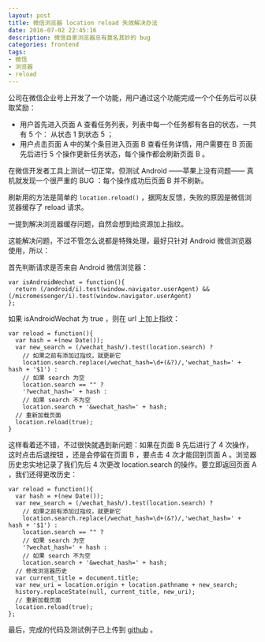 ```yaml
---
layout: post
title: 微信浏览器 location reload 失效解决办法
date: 2016-07-02 22:45:16
description: 微信自家浏览器总有莫名其妙的 bug
categories: frontend
tags: 
- 微信
- 浏览器
- reload
---
```


公司在微信企业号上开发了一个功能，用户通过这个功能完成一个个任务后可以获取奖励：

- 用户首先进入页面 A 查看任务列表，列表中每一个任务都有各自的状态，一共有 5 个： 从状态 1 到状态 5 ；
- 用户点击页面 A 中的某个条目进入页面 B 查看任务详情，用户需要在 B 页面先后进行 5 个操作更新任务状态，每个操作都会刷新页面 B 。

在微信开发者工具上测试一切正常。但测试 Android ——苹果上没有问题—— 真机就发现一个很严重的 BUG ：每个操作成功后页面 B 并不刷新。

刷新用的方法是简单的 `location.reload()` ，据网友反馈，失败的原因是微信浏览器缓存了 reload 请求。

一提到解决浏览器缓存问题，自然会想到给资源加上指纹。

这能解决问题，不过不管怎么说都是特殊处理，最好只针对 Android 微信浏览器使用，所以：

首先判断请求是否来自 Android 微信浏览器：

    var isAndroidWechat = function(){
      return (/android/i).test(window.navigator.userAgent) && (/micromessenger/i).test(window.navigator.userAgent)
    };

如果 isAndroidWechat 为 true ，则在 url 上加上指纹：

    var reload = function(){
      var hash = +(new Date());
      var new_search = (/wechat_hash/).test(location.search) ? 
        // 如果之前有添加过指纹，就更新它
        location.search.replace(/wechat_hash=\d+(&?)/,'wechat_hash=' + hash + '$1') :
        // 如果 search 为空
        location.search == "" ?
        '?wechat_hash=' + hash :
        // 如果 search 不为空
        location.search + '&wechat_hash=' + hash;
      // 重新加载页面
      location.reload(true);
    }

这样看着还不错，不过很快就遇到新问题：如果在页面 B 先后进行了 4 次操作，这时点击后退按钮 ，还是会停留在页面 B ，要点击 4 次才能回到页面 A 。浏览器历史忠实地记录了我们先后 4 次更改 location.search 的操作。要立即返回页面 A ，我们还得更改历史：

    var reload = function(){
      var hash = +(new Date());
      var new_search = (/wechat_hash/).test(location.search) ? 
        // 如果之前有添加过指纹，就更新它
        location.search.replace(/wechat_hash=\d+(&?)/,'wechat_hash=' + hash + '$1') :
        location.search == "" ?
        // 如果 search 为空
        '?wechat_hash=' + hash :
        // 如果 search 不为空
        location.search + '&wechat_hash=' + hash;
      // 修改浏览器历史
      var current_title = document.title;
      var new_uri = location.origin + location.pathname + new_search;
      history.replaceState(null, current_title, new_uri);
      // 重新加载页面
      location.reload(true);
    };

最后，完成的代码及测试例子已上传到 [github](https://github.com/yiyizym/wechat_reload) 。